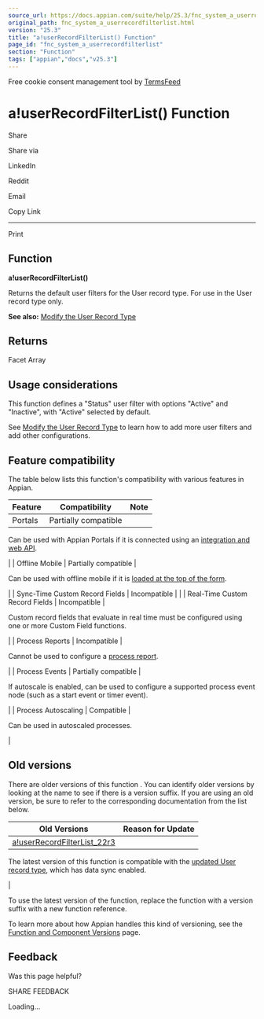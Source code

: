```yaml
---
source_url: https://docs.appian.com/suite/help/25.3/fnc_system_a_userrecordfilterlist.html
original_path: fnc_system_a_userrecordfilterlist.html
version: "25.3"
title: "a!userRecordFilterList() Function"
page_id: "fnc_system_a_userrecordfilterlist"
section: "Function"
tags: ["appian","docs","v25.3"]
---
```



Free cookie consent management tool by [TermsFeed](https://www.termsfeed.com/)

# a!userRecordFilterList() Function

Share

Share via

LinkedIn

Reddit

Email

Copy Link

* * *

Print

## Function

**a!userRecordFilterList()**

Returns the default user filters for the User record type. For use in the User record type only.

**See also:** [Modify the User Record Type](Configure_Tempo_Users.html)

## Returns

Facet Array

## Usage considerations

This function defines a "Status" user filter with options "Active" and "Inactive", with "Active" selected by default.

See [Modify the User Record Type](Configure_Tempo_Users.html) to learn how to add more user filters and add other configurations.

## Feature compatibility

The table below lists this function's compatibility with various features in Appian.

| Feature | Compatibility | Note |
| --- | --- | --- |
| Portals | Partially compatible |
Can be used with Appian Portals if it is connected using an [integration and web API](portals-design.html#using-partially-compatible-functions-and-objects-in-a-portal).

 |
| Offline Mobile | Partially compatible |

Can be used with offline mobile if it is [loaded at the top of the form](offline-mobile-design-best-practices.html#working-with-partially-compatible-functions).

 |
| Sync-Time Custom Record Fields | Incompatible |  |
| Real-Time Custom Record Fields | Incompatible |

Custom record fields that evaluate in real time must be configured using one or more Custom Field functions.

 |
| Process Reports | Incompatible |

Cannot be used to configure a [process report](Process_Reports.html).

 |
| Process Events | Partially compatible |

If autoscale is enabled, can be used to configure a supported process event node (such as a start event or timer event).

 |
| Process Autoscaling | Compatible |

Can be used in autoscaled processes.

 |

## Old versions

There are older versions of this function . You can identify older versions by looking at the name to see if there is a version suffix. If you are using an old version, be sure to refer to the corresponding documentation from the list below.

| Old Versions | Reason for Update |
| --- | --- |
| [a!userRecordFilterList\_22r3](/suite/help/25.3/fnc_system_a_userrecordfilterlist_22r3.html) |
The latest version of this function is compatible with the [updated User record type](Configure_Tempo_Users.html#update-the-user-record-type), which has data sync enabled.

 |

To use the latest version of the function, replace the function with a version suffix with a new function reference.

To learn more about how Appian handles this kind of versioning, see the [Function and Component Versions](/suite/help/25.3/function_versions.html) page.

## Feedback

Was this page helpful?

SHARE FEEDBACK

Loading...
